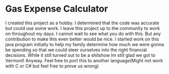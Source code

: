 # Gas Expense Calculator
I created this project as a hobby. I determined that the code was accurate
but could use some work. I leave this project up to the community to work on throughout
my days. I cannot wait to see what you do with this. But any contribution to make this even better would be nice.
I started work on this java program initially to help my family determine how much we were gonna be spending so that we
could steer ourselves into the right financial decisions. While it still turned out to be a shitshow Im still glad we got to Vermont!
Anyway. Feel free to port this to another language(Might not work with C or C# but feel free to prove us wrong)
